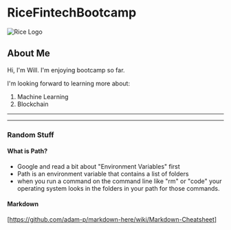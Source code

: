 # RiceFintechBootcamp
![Rice Logo](https://upload.wikimedia.org/wikipedia/commons/b/bc/Rice_Owls_logo.svg)
## About Me
Hi, I'm Will. I'm enjoying bootcamp so far. 

I'm looking forward to learning more about:

1. Machine Learning
2. Blockchain


---
---

### Random Stuff

#### What is Path?

- Google and read a bit about "Environment Variables" first
- Path is an environment variable that contains a list of folders
- when you run a command on the command line like "rm" or "code" your operating system looks in the folders in your path for those commands.

#### Markdown
[https://github.com/adam-p/markdown-here/wiki/Markdown-Cheatsheet]
